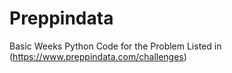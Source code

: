 # Preppindata
Basic Weeks Python Code for the Problem Listed in (https://www.preppindata.com/challenges)
